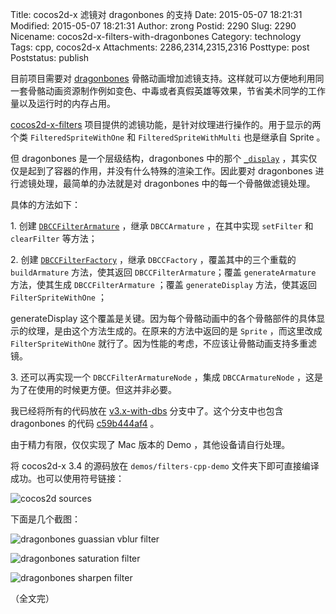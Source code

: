 Title: cocos2d-x 滤镜对 dragonbones 的支持
Date: 2015-05-07 18:21:31
Modified: 2015-05-07 18:21:31
Author: zrong
Postid: 2290
Slug: 2290
Nicename: cocos2d-x-filters-with-dragonbones
Category: technology
Tags: cpp, cocos2d-x
Attachments: 2286,2314,2315,2316
Posttype: post
Poststatus: publish

目前项目需要对 [dragonbones][2] 骨骼动画增加滤镜支持。这样就可以方便地利用同一套骨骼动画资源制作例如变色、中毒或者真假英雄等效果，节省美术同学的工作量以及运行时的内存占用。

[cocos2d-x-filters][1] 项目提供的滤镜功能，是针对纹理进行操作的。用于显示的两个类 `FilteredSpriteWithOne` 和 `FilteredSpriteWithMulti` 也是继承自 Sprite 。

但 dragonbones 是一个层级结构，dragonbones 中的那个 [`_display`][3] ，其实仅仅是起到了容器的作用，并没有什么特殊的渲染工作。因此要对 dragonbones 进行滤镜处理，最简单的办法就是对 dragonbones 中的每一个骨骼做滤镜处理。

具体的方法如下：<!--more-->

1\. 创建 [`DBCCFilterArmature`][5] ，继承 `DBCCArmature` ，在其中实现 `setFilter` 和 `clearFilter` 等方法；

2\. 创建 [`DBCCFilterFactory`][6] ，继承 `DBCCFactory` ，覆盖其中的三个重载的 `buildArmature` 方法，使其返回 `DBCCFilterArmature`；覆盖 `generateArmature` 方法，使其生成 `DBCCFilterArmature` ；覆盖 `generateDisplay` 方法，使其返回 `FilterSpriteWithOne` ；

generateDisplay 这个覆盖是关键。因为每个骨骼动画中的各个骨骼部件的具体显示的纹理，是由这个方法生成的。在原来的方法中返回的是 `Sprite` ，而这里改成 `FilterSpriteWithOne` 就行了。因为性能的考虑，不应该让骨骼动画支持多重滤镜。

3\. 还可以再实现一个 `DBCCFilterArmatureNode` ，集成 `DBCCArmatureNode` ，这是为了在使用的时候更方便。但这并非必要。

我已经将所有的代码放在 [v3.x-with-dbs][7] 分支中了。这个分支中也包含 dragonbones 的代码 [c59b444af4][4] 。

由于精力有限，仅仅实现了 Mac 版本的 Demo ，其他设备请自行处理。

将 cocos2d-x 3.4 的源码放在 `demos/filters-cpp-demo` 文件夹下即可直接编译成功。也可以使用符号链接：

![cocos2d sources][51]

下面是几个截图：

![dragonbones guassian vblur filter][52]

![dragonbones saturation filter][53]

![dragonbones sharpen filter][54]

（全文完）

[1]: https://github.com/zrong/cocos2d-x-filters
[2]: /post/tag/dragonbones
[3]: https://github.com/DragonBones/DragonBonesCPP/blob/refactoring/dragonbones/core/Armature.cpp#L53
[4]: https://github.com/DragonBones/DragonBonesCPP/tree/c59b444af4a27d9954bcc49c8adc35221d52b0a9
[5]: https://github.com/zrong/cocos2d-x-filters/blob/v3.x-with-dbs/filters/nodes/DBCCFilterArmature.cpp
[6]: https://github.com/zrong/cocos2d-x-filters/blob/v3.x-with-dbs/filters/nodes/DBCCFilterFactory.cpp
[7]: https://github.com/zrong/cocos2d-x-filters/tree/v3.x-with-dbs

[51]: /wp-content/uploads/2015/05/filters-demo-cocos2d-location.png
[52]: /wp-content/uploads/2015/05/filters-dbs-gaussianvblur.jpg
[53]: /wp-content/uploads/2015/05/filters-dbs-saturation.jpg
[54]: /wp-content/uploads/2015/05/filters-dbs-sharpen.jpg

